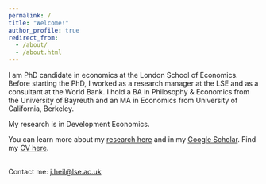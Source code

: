 ```yaml
---
permalink: /
title: "Welcome!"
author_profile: true
redirect_from: 
  - /about/
  - /about.html
---
```


I am PhD candidate in economics at the London School of Economics. Before starting the PhD, I worked as a research manager at the LSE and as a consultant at the World Bank. I hold a BA in Philosophy & Economics from the University of Bayreuth and an MA in Economics from University of California, Berkeley. 

My research is in Development Economics.

You can learn more about my <a href="/publications/">research here</a> and in my <a href="{{ site.author.googlescholar }}">Google Scholar</a>. Find my <a href="/cv.pdf">CV here</a>.

<br>
Contact me: <a href="mailto:j.heil@lse.ac.uk">j.heil@lse.ac.uk</a>
<br><br>
